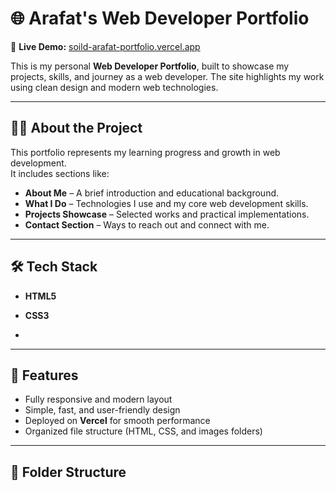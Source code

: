 # 🌐 Arafat's Web Developer Portfolio

🚀 **Live Demo:** [soild-arafat-portfolio.vercel.app](https://soild-arafat-portfolio.vercel.app/)

This is my personal **Web Developer Portfolio**, built to showcase my projects, skills, and journey as a web developer. The site highlights my work using clean design and modern web technologies.

---

## 🧑‍💻 About the Project
This portfolio represents my learning progress and growth in web development.  
It includes sections like:
- **About Me** – A brief introduction and educational background.  
- **What I Do** – Technologies I use and my core web development skills.  
- **Projects Showcase** – Selected works and practical implementations.  
- **Contact Section** – Ways to reach out and connect with me.  

---

## 🛠️ Tech Stack
- **HTML5**
- **CSS3**

-

---

## 🎨 Features
- Fully responsive and modern layout  
- Simple, fast, and user-friendly design  
- Deployed on **Vercel** for smooth performance  
- Organized file structure (HTML, CSS, and images folders)  

---

## 📂 Folder Structure

